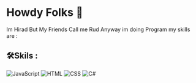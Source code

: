 # Howdy Folks 🤠

Im Hirad But My Friends Call me Rud Anyway im doing Program my skills are :

## 🛠️Skils :
![JavaScript](https://img.shields.io/badge/JavaScript-F7DF1E?logo=javascript&logoColor=black)
![HTML](https://img.shields.io/badge/HTML5-E34F26?logo=html5&logoColor=white)
![CSS](https://img.shields.io/badge/CSS3-1572B6?logo=css3&logoColor=white)
![C#](https://img.shields.io/badge/C%23-68217A?logo=c-sharp&logoColor=white)
